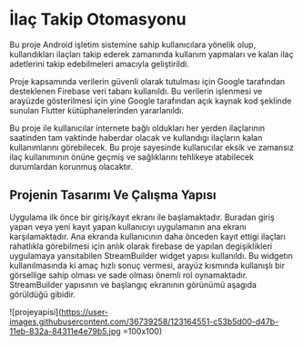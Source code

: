 
# İlaç Takip Otomasyonu

Bu proje Android işletim sistemine sahip kullanıcılara yönelik olup, kullandıkları ilaçları
takip ederek zamanında kullanım yapmaları ve kalan ilaç adetlerini takip edebilmeleri
amacıyla geliştirildi.

Proje kapsamında verilerin güvenli olarak tutulması için Google tarafından desteklenen
Firebase veri tabanı kullanıldı. Bu verilerin işlenmesi ve arayüzde gösterilmesi için yine
Google tarafından açık kaynak kod şeklinde sunulan Flutter kütüphanelerinden yararlanıldı.

Bu proje ile kullanıcılar internete bağlı oldukları her yerden ilaçlarının saatinden tam vaktinde 
haberdar olacak ve kullandıgı ilaçların kalan kullanımlarını görebilecek. Bu proje
sayesinde kullanıcılar eksik ve zamansız ilaç kullanımının önüne geçmiş ve sağlıklarını
tehlikeye atabilecek durumlardan korunmuş olacaktır.

## Projenin Tasarımı Ve Çalışma Yapısı

Uygulama ilk önce bir giriş/kayıt ekranı ile başlamaktadır. Buradan giriş yapan veya yeni
kayıt yapan kullanıcıyı uygulamanın ana ekranı karşılamaktadır. Ana ekranda kullanıcının daha önceden kayıt ettigi ilaçları rahatlıkla görebilmesi için anlık olarak firebase de 
yapılan degişiklikleri uygulamaya yansıtabilen StreamBuilder widget yapısı kullanıldı.
Bu widgetın kullanılmasında ki amaç hızlı sonuç vermesi, arayüz kısmında kullanışlı bir
görsellige sahip olması ve sade olması önemli rol oynamaktadır. StreamBuilder yapısının 
ve başlangıç ekranının görünümü aşagıda görüldüğü gibidir.

![projeyapisi](https://user-images.githubusercontent.com/36739258/123164551-c53b5d00-d47b-11eb-832a-84311e4e79b5.jpg =100x100)
